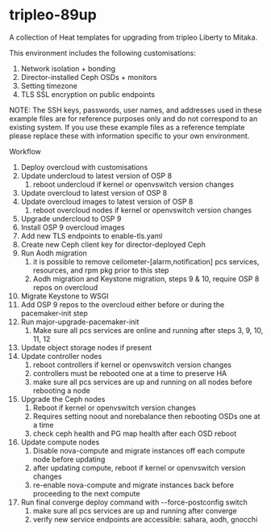 # tripleo-89up

A collection of Heat templates for upgrading from tripleo Liberty to Mitaka.

This environment includes the following customisations:

 1. Network isolation + bonding
 2. Director-installed Ceph OSDs + monitors
 3. Setting timezone
 4. TLS SSL encryption on public endpoints

NOTE: The SSH keys, passwords, user names, and addresses used in these example files are for reference purposes only and do not correspond to an existing system. If you use these example files as a reference template please replace these with information specific to your own environment.

Workflow

 1. Deploy overcloud with customisations
 2. Update undercloud to latest version of OSP 8
    1. reboot undercloud if kernel or openvswitch version changes
 3. Update overcloud to latest version of OSP 8
 4. Update overcloud images to latest version of OSP 8
    1. reboot overcloud nodes if kernel or openvswitch version changes
 5. Upgrade undercloud to OSP 9
 6. Install OSP 9 overcloud images
 7. Add new TLS endpoints to enable-tls.yaml
 8. Create new Ceph client key for director-deployed Ceph
 9. Run Aodh migration
    1. it is possible to remove ceilometer-[alarm,notification] pcs services, resources, and rpm pkg prior to this step
    2. Aodh migration and Keystone migration, steps 9 & 10, require OSP 8 repos on overcloud
 1. Migrate Keystone to WSGI
 2. Add OSP 9 repos to the overcloud either before or during the pacemaker-init step
 3. Run major-upgrade-pacemaker-init
    1. Make sure all pcs services are online and running after steps 3, 9, 10, 11, 12
 4. Update object storage nodes if present
 5. Update controller nodes
    1. reboot controllers if kernel or openvswitch version changes
    2. controllers must be rebooted one at a time to preserve HA
    3. make sure all pcs services are up and running on all nodes before rebooting a node
 6. Upgrade the Ceph nodes
    1. Reboot if kernel or openvswitch version changes
    2. Requires setting noout and norebalance then rebooting OSDs one at a time
    3. check ceph health and PG map health after each OSD reboot
 7. Update compute nodes
    1. Disable nova-compute and migrate instances off each compute node before updating
    2. after updating compute, reboot if kernel or openvswitch version changes
    3. re-enable nova-compute and migrate instances back before proceeding to the next compute
 8. Run final converge deploy command with --force-postconfig switch
    1. make sure all pcs services are up and running after converge
    2. verify new service endpoints are accessible: sahara, aodh, gnocchi
